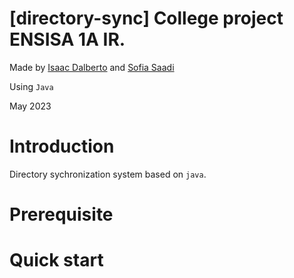 # [directory-sync] College project ENSISA 1A IR.

Made by [Isaac Dalberto](https://github.com/IDalb) and [Sofia Saadi](https://github.com/Tartiine)

Using `Java`

May 2023

# Introduction

Directory sychronization system based on `java`. 

# Prerequisite

# Quick start
